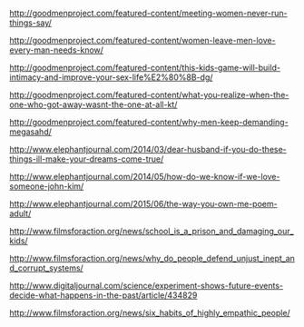 <a href="http://goodmenproject.com/featured-content/meeting-women-never-run-things-say/" target="_blank">http://goodmenproject.com/featured-content/meeting-women-never-run-things-say/</a>

<a href="http://goodmenproject.com/featured-content/women-leave-men-love-every-man-needs-know/" target="_blank">http://goodmenproject.com/featured-content/women-leave-men-love-every-man-needs-know/</a>

<a href="http://goodmenproject.com/featured-content/this-kids-game-will-build-intimacy-and-improve-your-sex-life%E2%80%8B-dg/" target="_blank">http://goodmenproject.com/featured-content/this-kids-game-will-build-intimacy-and-improve-your-sex-life%E2%80%8B-dg/</a>

<a href="http://goodmenproject.com/featured-content/what-you-realize-when-the-one-who-got-away-wasnt-the-one-at-all-kt/" target="_blank">http://goodmenproject.com/featured-content/what-you-realize-when-the-one-who-got-away-wasnt-the-one-at-all-kt/</a>

<a href="http://goodmenproject.com/featured-content/why-men-keep-demanding-megasahd/" target="_blank">http://goodmenproject.com/featured-content/why-men-keep-demanding-megasahd/</a>

<a href="http://www.elephantjournal.com/2014/03/dear-husband-if-you-do-these-things-ill-make-your-dreams-come-true/" target="_blank">http://www.elephantjournal.com/2014/03/dear-husband-if-you-do-these-things-ill-make-your-dreams-come-true/</a>

<a href="http://www.elephantjournal.com/2014/05/how-do-we-know-if-we-love-someone-john-kim/" target="_blank">http://www.elephantjournal.com/2014/05/how-do-we-know-if-we-love-someone-john-kim/</a>

<a href="http://www.elephantjournal.com/2015/06/the-way-you-own-me-poem-adult/" target="_blank">http://www.elephantjournal.com/2015/06/the-way-you-own-me-poem-adult/</a>

<a href="http://www.filmsforaction.org/news/school_is_a_prison_and_damaging_our_kids/" target="_blank">http://www.filmsforaction.org/news/school_is_a_prison_and_damaging_our_kids/</a>

<a href="http://www.filmsforaction.org/news/why_do_people_defend_unjust_inept_and_corrupt_systems/" target="_blank">http://www.filmsforaction.org/news/why_do_people_defend_unjust_inept_and_corrupt_systems/</a>

<a href="http://www.digitaljournal.com/science/experiment-shows-future-events-decide-what-happens-in-the-past/article/434829" target="_blank">http://www.digitaljournal.com/science/experiment-shows-future-events-decide-what-happens-in-the-past/article/434829</a>

<a href="http://www.filmsforaction.org/news/six_habits_of_highly_empathic_people/" target="_blank">http://www.filmsforaction.org/news/six_habits_of_highly_empathic_people/</a>
